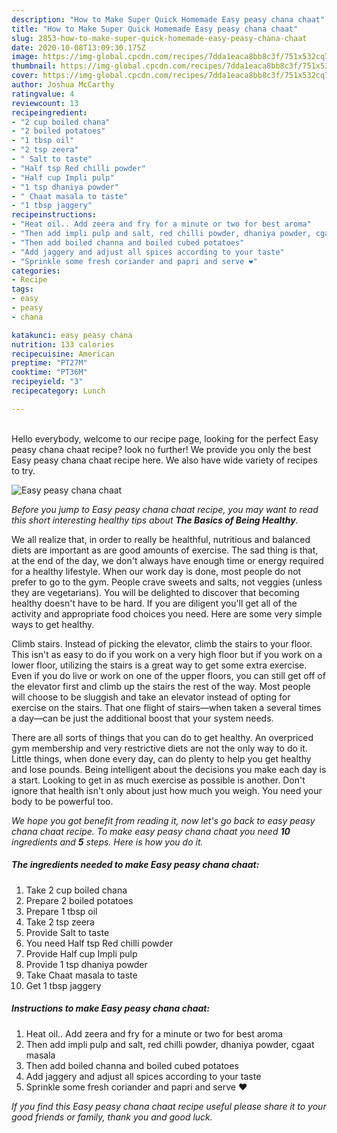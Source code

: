```yaml
---
description: "How to Make Super Quick Homemade Easy peasy chana chaat"
title: "How to Make Super Quick Homemade Easy peasy chana chaat"
slug: 2853-how-to-make-super-quick-homemade-easy-peasy-chana-chaat
date: 2020-10-08T13:09:30.175Z
image: https://img-global.cpcdn.com/recipes/7dda1eaca8bb8c3f/751x532cq70/easy-peasy-chana-chaat-recipe-main-photo.jpg
thumbnail: https://img-global.cpcdn.com/recipes/7dda1eaca8bb8c3f/751x532cq70/easy-peasy-chana-chaat-recipe-main-photo.jpg
cover: https://img-global.cpcdn.com/recipes/7dda1eaca8bb8c3f/751x532cq70/easy-peasy-chana-chaat-recipe-main-photo.jpg
author: Joshua McCarthy
ratingvalue: 4
reviewcount: 13
recipeingredient:
- "2 cup boiled chana"
- "2 boiled potatoes"
- "1 tbsp oil"
- "2 tsp zeera"
- " Salt to taste"
- "Half tsp Red chilli powder"
- "Half cup Impli pulp"
- "1 tsp dhaniya powder"
- " Chaat masala to taste"
- "1 tbsp jaggery"
recipeinstructions:
- "Heat oil.. Add zeera and fry for a minute or two for best aroma"
- "Then add impli pulp and salt, red chilli powder, dhaniya powder, cgaat masala"
- "Then add boiled channa and boiled cubed potatoes"
- "Add jaggery and adjust all spices according to your taste"
- "Sprinkle some fresh coriander and papri and serve ❤️"
categories:
- Recipe
tags:
- easy
- peasy
- chana

katakunci: easy peasy chana 
nutrition: 133 calories
recipecuisine: American
preptime: "PT27M"
cooktime: "PT36M"
recipeyield: "3"
recipecategory: Lunch

---
```

<br>
Hello everybody, welcome to our recipe page, looking for the perfect Easy peasy chana chaat recipe? look no further! We provide you only the best Easy peasy chana chaat recipe here. We also have wide variety of recipes to try.
<br>


![Easy peasy chana chaat](https://img-global.cpcdn.com/recipes/7dda1eaca8bb8c3f/751x532cq70/easy-peasy-chana-chaat-recipe-main-photo.jpg)

<i>Before you jump to Easy peasy chana chaat recipe, you may want to read this short interesting healthy tips about <strong>The Basics of Being Healthy</strong>.</i>

We all realize that, in order to really be healthful, nutritious and balanced diets are important as are good amounts of exercise. The sad thing is that, at the end of the day, we don't always have enough time or energy required for a healthy lifestyle. When our work day is done, most people do not prefer to go to the gym. People crave sweets and salts, not veggies (unless they are vegetarians). You will be delighted to discover that becoming healthy doesn't have to be hard. If you are diligent you'll get all of the activity and appropriate food choices you need. Here are some very simple ways to get healthy.

Climb stairs. Instead of picking the elevator, climb the stairs to your floor. This isn't as easy to do if you work on a very high floor but if you work on a lower floor, utilizing the stairs is a great way to get some extra exercise. Even if you do live or work on one of the upper floors, you can still get off of the elevator first and climb up the stairs the rest of the way. Most people will choose to be sluggish and take an elevator instead of opting for exercise on the stairs. That one flight of stairs—when taken a several times a day—can be just the additional boost that your system needs. 

There are all sorts of things that you can do to get healthy. An overpriced gym membership and very restrictive diets are not the only way to do it. Little things, when done every day, can do plenty to help you get healthy and lose pounds. Being intelligent about the decisions you make each day is a start. Looking to get in as much exercise as possible is another. Don't ignore that health isn't only about just how much you weigh. You need your body to be powerful too. 


<i>We hope you got benefit from reading it, now let's go back to easy peasy chana chaat recipe. To make easy peasy chana chaat you need <strong>10</strong> ingredients and <strong>5</strong> steps. Here is how you do it.
</i>

##### The ingredients needed to make Easy peasy chana chaat:

1. Take 2 cup boiled chana
1. Prepare 2 boiled potatoes
1. Prepare 1 tbsp oil
1. Take 2 tsp zeera
1. Provide  Salt to taste
1. You need Half tsp Red chilli powder
1. Provide Half cup Impli pulp
1. Provide 1 tsp dhaniya powder
1. Take  Chaat masala to taste
1. Get 1 tbsp jaggery


##### Instructions to make Easy peasy chana chaat:

1. Heat oil.. Add zeera and fry for a minute or two for best aroma
1. Then add impli pulp and salt, red chilli powder, dhaniya powder, cgaat masala
1. Then add boiled channa and boiled cubed potatoes
1. Add jaggery and adjust all spices according to your taste
1. Sprinkle some fresh coriander and papri and serve ❤️


<i>If you find this Easy peasy chana chaat recipe useful please share it to your good friends or family, thank you and good luck.</i>
